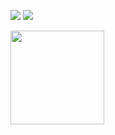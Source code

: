 <p>
  <a href="https://discord.com/users/814589975068803103"><img src="https://img.shields.io/badge/Ducky%20-7289DA.svg?&style=for-the-badge&logo=discord&logoColor=white"></a>
  <a href="https://github.com/duckyjs"><img src="https://img.shields.io/badge/duckyjs%20-1d202b.svg?&style=for-the-badge&logo=github&logoColor=white"></a>
</p>

<div>
<img src = "https://github-readme-stats.vercel.app/api?username=duckyjs&show_icons=true&theme=tokyonight" width = "% 100" height = "150px" />
</div>
